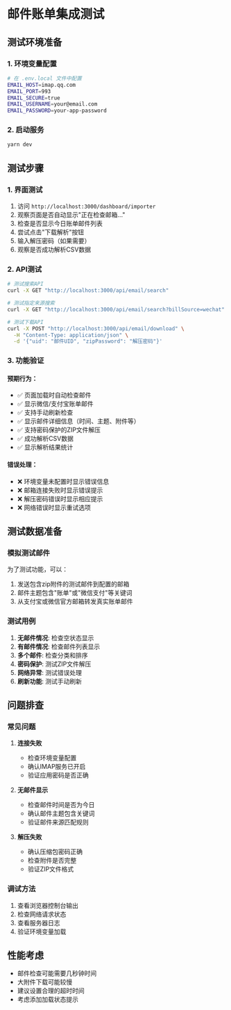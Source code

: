 # 邮件账单集成测试

## 测试环境准备

### 1. 环境变量配置
```bash
# 在 .env.local 文件中配置
EMAIL_HOST=imap.qq.com
EMAIL_PORT=993
EMAIL_SECURE=true
EMAIL_USERNAME=your@email.com
EMAIL_PASSWORD=your-app-password
```

### 2. 启动服务
```bash
yarn dev
```

## 测试步骤

### 1. 界面测试
1. 访问 `http://localhost:3000/dashboard/importer`
2. 观察页面是否自动显示"正在检查邮箱..."
3. 检查是否显示今日账单邮件列表
4. 尝试点击"下载解析"按钮
5. 输入解压密码（如果需要）
6. 观察是否成功解析CSV数据

### 2. API测试
```bash
# 测试搜索API
curl -X GET "http://localhost:3000/api/email/search"

# 测试指定来源搜索
curl -X GET "http://localhost:3000/api/email/search?billSource=wechat"

# 测试下载API
curl -X POST "http://localhost:3000/api/email/download" \
  -H "Content-Type: application/json" \
  -d '{"uid": "邮件UID", "zipPassword": "解压密码"}'
```

### 3. 功能验证

#### 预期行为：
- ✅ 页面加载时自动检查邮件
- ✅ 显示微信/支付宝账单邮件
- ✅ 支持手动刷新检查
- ✅ 显示邮件详细信息（时间、主题、附件等）
- ✅ 支持密码保护的ZIP文件解压
- ✅ 成功解析CSV数据
- ✅ 显示解析结果统计

#### 错误处理：
- ❌ 环境变量未配置时显示错误信息
- ❌ 邮箱连接失败时显示错误提示
- ❌ 解压密码错误时显示相应提示
- ❌ 网络错误时显示重试选项

## 测试数据准备

### 模拟测试邮件
为了测试功能，可以：
1. 发送包含zip附件的测试邮件到配置的邮箱
2. 邮件主题包含"账单"或"微信支付"等关键词
3. 从支付宝或微信官方邮箱转发真实账单邮件

### 测试用例
1. **无邮件情况**: 检查空状态显示
2. **有邮件情况**: 检查邮件列表显示
3. **多个邮件**: 检查分类和排序
4. **密码保护**: 测试ZIP文件解压
5. **网络异常**: 测试错误处理
6. **刷新功能**: 测试手动刷新

## 问题排查

### 常见问题
1. **连接失败**
   - 检查环境变量配置
   - 确认IMAP服务已开启
   - 验证应用密码是否正确

2. **无邮件显示**
   - 检查邮件时间是否为今日
   - 确认邮件主题包含关键词
   - 验证邮件来源匹配规则

3. **解压失败**
   - 确认压缩包密码正确
   - 检查附件是否完整
   - 验证ZIP文件格式

### 调试方法
1. 查看浏览器控制台输出
2. 检查网络请求状态
3. 查看服务器日志
4. 验证环境变量加载

## 性能考虑
- 邮件检查可能需要几秒钟时间
- 大附件下载可能较慢
- 建议设置合理的超时时间
- 考虑添加加载状态提示 